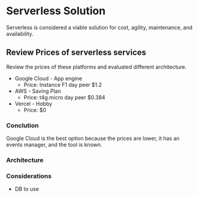 # Serverless Solution
Serverless is considered a viable solution for cost, agility, maintenance, and availability.

## Review Prices of serverless services
Review the prices of these platforms and evaluated different architecture.

* Google Cloud - App engine
  * Price: Instance F1 day peer $1.2
* AWS - Saving Plan
  * Price: t4g.micro day peer $0.384
* Vercel - Hobby
  * Price: $0

### Conclution
Google Cloud is the best option because the prices are lower, it has an events manager, and the tool is known.

### Architecture

### Considerations
* DB to use